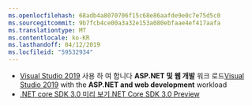 ```yaml
---
ms.openlocfilehash: 68adb4a8070706f15c68e86aafde9e0c7e75d5c0
ms.sourcegitcommit: 9b7fcb4ce00a3a32e153a080ebfaae4ef417aafa
ms.translationtype: MT
ms.contentlocale: ko-KR
ms.lasthandoff: 04/12/2019
ms.locfileid: "59532934"
---
```

* <span data-ttu-id="1ba5f-101">[Visual Studio 2019](https://visualstudio.microsoft.com/vs/) 사용 하 여 합니다 **ASP.NET 및 웹 개발** 워크 로드</span><span class="sxs-lookup"><span data-stu-id="1ba5f-101">[Visual Studio 2019](https://visualstudio.microsoft.com/vs/) with the **ASP.NET and web development** workload</span></span>
* [<span data-ttu-id="1ba5f-102">.NET core SDK 3.0 미리 보기</span><span class="sxs-lookup"><span data-stu-id="1ba5f-102">.NET Core SDK 3.0 Preview</span></span>](https://dotnet.microsoft.com/download/dotnet-core/3.0)
